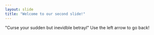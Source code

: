 ```yaml
---
layout: slide
title: "Welcome to our second slide!"
---
```

"Curse your sudden but inevidble betrayl"
Use the left arrow to go back!
